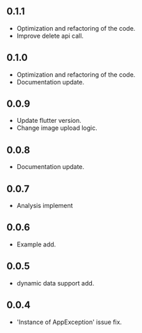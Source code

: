 ## 0.1.1

* Optimization and refactoring of the code.
* Improve delete api call.

## 0.1.0

* Optimization and refactoring of the code.
* Documentation update.

## 0.0.9

* Update flutter version.
* Change image upload logic.

## 0.0.8

* Documentation update.

## 0.0.7

* Analysis implement

## 0.0.6

* Example add.

## 0.0.5

* dynamic data support add.

## 0.0.4

* 'Instance of AppException' issue fix.

